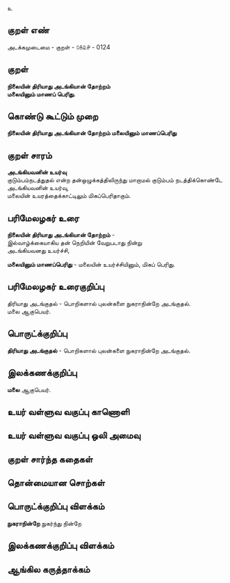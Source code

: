உ

## குறள் எண் 

அடக்கமுடைமை - குறள் - ௦௧௨௪ - 0124  

## குறள் 

**நிலையின் திரியாது அடங்கியான் தோற்றம்  
மலையினும் மாணப் பெரிது.** 

## கொண்டு கூட்டும் முறை

**நிலையின் திரியாது அடங்கியான் தோற்றம் மலையினும் மாணப்பெரிது**  

## குறள் சாரம் 

**அடங்கியவனின் உயர்வு**  
குடும்பம்நடத்துதல் என்ற தன்ஒழுக்கத்திலிருந்து மாறாமல் குடும்பம் நடத்திக்கொண்டே அடங்கியவனின் உயர்வு,  
மலையின் உயரத்தைக்காட்டிலும் மிகப்பெரிதாகும்.  

## பரிமேலழகர் உரை

**நிலையின் திரியாது அடங்கியான் தோற்றம்** -  
இல்வாழ்க்கையாகிய தன் நெறியின் வேறுபடாது நின்று  
அடங்கியவனது உயர்ச்சி,  

**மலையினும் மாணப்பெரிது** - மலையின் உயர்ச்சியினும், மிகப் பெரிது.  

## பரிமேலழகர் உரைகுறிப்பு   

திரியாது அடங்குதல் - பொறிகளால் புலன்களை நுகராநின்றே அடங்குதல்.  
மலை ஆகுபெயர்.   

## பொருட்க்குறிப்பு 

**திரியாது அடங்குதல்**  - பொறிகளால் புலன்களை நுகராநின்றே அடங்குதல்.  

## இலக்கணக்குறிப்பு  

**மலை** ஆகுபெயர்.  

## உயர் வள்ளுவ வகுப்பு காணொளி


## உயர் வள்ளுவ வகுப்பு ஒலி அமைவு 

 
## குறள் சார்ந்த கதைகள் 


## தொன்மையான சொற்கள்


## பொருட்க்குறிப்பு விளக்கம்

**நுகராநின்றே** நுகர்ந்து நின்றே  

## இலக்கணக்குறிப்பு விளக்கம்


## ஆங்கில கருத்தாக்கம் 


